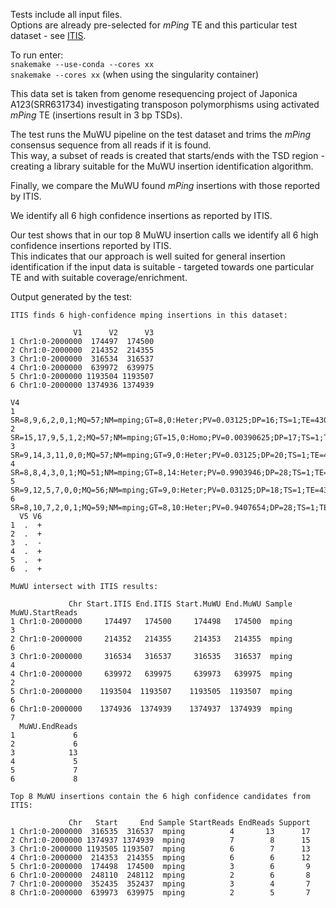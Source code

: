 Tests include all input files.  
Options are already pre-selected for *mPing* TE and this particular test dataset - see [ITIS](https://github.com/Chuan-Jiang/ITIS).  

To run enter:  
`snakemake --use-conda --cores xx`  
`snakemake --cores xx` (when using the singularity container)  

This data set is taken from genome resequencing project of Japonica A123(SRR631734) investigating transposon polymorphisms using activated *mPing* TE (insertions result in 3 bp TSDs).  

The test runs the MuWU pipeline on the test dataset and trims the *mPing* consensus sequence from all reads if it is found.  
This way, a subset of reads is created that starts/ends with the TSD region - creating a library suitable for the MuWU insertion identification algorithm.  

Finally, we compare the MuWU found *mPing* insertions with those reported by ITIS.  

We identify all 6 high confidence insertions as reported by ITIS.  

Our test shows that in our top 8 MuWU insertion calls we identify all 6 high confidence insertions reported by ITIS.  
This indicates that our approach is well suited for general insertion identification if the input data is suitable - targeted towards one particular TE and with suitable coverage/enrichment.  

Output generated by the test:

```
ITIS finds 6 high-confidence mping insertions in this dataset:

              V1      V2      V3
1 Chr1:0-2000000  174497  174500
2 Chr1:0-2000000  214352  214355
3 Chr1:0-2000000  316534  316537
4 Chr1:0-2000000  639972  639975
5 Chr1:0-2000000 1193504 1193507
6 Chr1:0-2000000 1374936 1374939
                                                                                 V4
1      SR=8,9,6,2,0,1;MQ=57;NM=mping;GT=8,0:Heter;PV=0.03125;DP=16;TS=1;TE=430;NB=N
2 SR=15,17,9,5,1,2;MQ=57;NM=mping;GT=15,0:Homo;PV=0.00390625;DP=17;TS=1;TE=430;NB=N
3    SR=9,14,3,11,0,0;MQ=57;NM=mping;GT=9,0:Heter;PV=0.03125;DP=20;TS=1;TE=430;NB=N
4   SR=8,8,4,3,0,1;MQ=51;NM=mping;GT=8,14:Heter;PV=0.9903946;DP=28;TS=1;TE=430;NB=N
5     SR=9,12,5,7,0,0;MQ=56;NM=mping;GT=9,0:Heter;PV=0.03125;DP=18;TS=1;TE=430;NB=N
6  SR=8,10,7,2,0,1;MQ=59;NM=mping;GT=8,10:Heter;PV=0.9407654;DP=28;TS=1;TE=430;NB=N
  V5 V6
1  .  +
2  .  +
3  .  -
4  .  +
5  .  +
6  .  +

MuWU intersect with ITIS results:

             Chr Start.ITIS End.ITIS Start.MuWU End.MuWU Sample MuWU.StartReads
1 Chr1:0-2000000     174497   174500     174498   174500  mping               3
2 Chr1:0-2000000     214352   214355     214353   214355  mping               6
3 Chr1:0-2000000     316534   316537     316535   316537  mping               4
4 Chr1:0-2000000     639972   639975     639973   639975  mping               2
5 Chr1:0-2000000    1193504  1193507    1193505  1193507  mping               6
6 Chr1:0-2000000    1374936  1374939    1374937  1374939  mping               7
  MuWU.EndReads
1             6
2             6
3            13
4             5
5             7
6             8

Top 8 MuWU insertions contain the 6 high confidence candidates from ITIS:

             Chr   Start     End Sample StartReads EndReads Support
1 Chr1:0-2000000  316535  316537  mping          4       13      17
2 Chr1:0-2000000 1374937 1374939  mping          7        8      15
3 Chr1:0-2000000 1193505 1193507  mping          6        7      13
4 Chr1:0-2000000  214353  214355  mping          6        6      12
5 Chr1:0-2000000  174498  174500  mping          3        6       9
6 Chr1:0-2000000  248110  248112  mping          2        6       8
7 Chr1:0-2000000  352435  352437  mping          3        4       7
8 Chr1:0-2000000  639973  639975  mping          2        5       7
```
